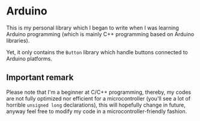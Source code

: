 # Arduino

This is my personal library which I began to write when I was learning Arduino programming (which is mainly C++ programming based on Arduino libraries).

Yet, it only contains the `Button` library which handle buttons connected to Arduino platforms.

## Important remark

Please note that I'm a beginner at C/C++ programming, thereby, my codes are not fully optimized nor efficient for a microcontroller (you'll see a lot of horrible `unsigned long` declarations), this will hopefully change in future, anyway feel free to modify my code in a microcontroller-friendly fashion.